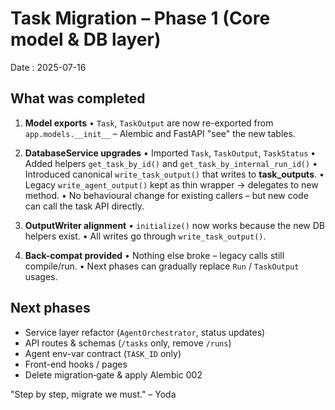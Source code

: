# Task Migration – Phase 1 (Core model & DB layer)

Date : 2025-07-16

What was completed
------------------
1. **Model exports**
   • `Task`, `TaskOutput` are now re-exported from `app.models.__init__` – Alembic and FastAPI "see" the new tables.

2. **DatabaseService upgrades**
   • Imported `Task`, `TaskOutput`, `TaskStatus`
   • Added helpers `get_task_by_id()` and `get_task_by_internal_run_id()`
   • Introduced canonical `write_task_output()` that writes to **task_outputs**.
   • Legacy `write_agent_output()` kept as thin wrapper → delegates to new method.
   • No behavioural change for existing callers – but new code can call the task API directly.

3. **OutputWriter alignment**
   • `initialize()` now works because the new DB helpers exist.
   • All writes go through `write_task_output()`.

4. **Back-compat provided**
   • Nothing else broke – legacy calls still compile/run.
   • Next phases can gradually replace `Run` / `TaskOutput` usages.

Next phases
-----------
* Service layer refactor (`AgentOrchestrator`, status updates)
* API routes & schemas (`/tasks` only, remove `/runs`)
* Agent env-var contract (`TASK_ID` only)
* Front-end hooks / pages
* Delete migration‐gate & apply Alembic 002

"Step by step, migrate we must." – Yoda